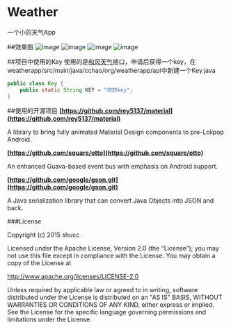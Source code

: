 # Weather
一个小的天气App

##效果图
![image](https://github.com/shucc/Weather/blob/master/demoImages/one.png)
![image](https://github.com/shucc/Weather/blob/master/demoImages/two.png)
![image](https://github.com/shucc/Weather/blob/master/demoImages/three.png)
![image](https://github.com/shucc/Weather/blob/master/demoImages/four.png)

##项目中使用的Key
使用的是[和风天气](http://www.heweather.com/)接口，申请后获得一个key，在weatherapp/src/main/java/cchao/org/weatherapp/api中新建一个Key.java

```java
public class Key {
    public static String KEY = "你的key";
}
```

##使用的开源项目
**[https://github.com/rey5137/material](https://github.com/rey5137/material)**

A library to bring fully animated Material Design components to pre-Lolipop Android.

**[https://github.com/square/otto](https://github.com/square/otto)**

An enhanced Guava-based event bus with emphasis on Android support.

**[https://github.com/google/gson.git](https://github.com/google/gson.git)**

A Java serialization library that can convert Java Objects into JSON and back.

###License

Copyright (c) 2015 shucc

Licensed under the Apache License, Version 2.0 (the "License”);
you may not use this file except in compliance with the License.
You may obtain a copy of the License at
   
   http://www.apache.org/licenses/LICENSE-2.0

Unless required by applicable law or agreed to in writing, software
distributed under the License is distributed on an "AS IS" BASIS,
WITHOUT WARRANTIES OR CONDITIONS OF ANY KIND, either express or implied.
See the License for the specific language governing permissions and
limitations under the License.
